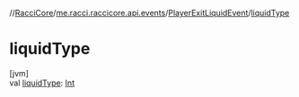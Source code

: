 //[RacciCore](../../../index.md)/[me.racci.raccicore.api.events](../index.md)/[PlayerExitLiquidEvent](index.md)/[liquidType](liquid-type.md)

# liquidType

[jvm]\
val [liquidType](liquid-type.md): [Int](https://kotlinlang.org/api/latest/jvm/stdlib/kotlin/-int/index.html)
